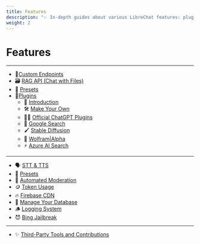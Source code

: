 ```yaml
---
title: Features
description: "✨ In-depth guides about various LibreChat features: plugins, presets, automated moderation, logging..."
weight: 2
---
```


# Features

---

* 🤖[Custom Endpoints](../install/configuration/custom_config.md)
* 🗃️ [RAG API (Chat with Files)](./rag_api.md)
* 🔖 [Presets](./presets.md)
* 🔌[Plugins](./plugins/index.md)
    * 🔌 [Introduction](./plugins/introduction.md)
    * 🛠️ [Make Your Own](./plugins/make_your_own.md)
    * 🧑‍💼 [Official ChatGPT Plugins](./plugins/chatgpt_plugins_openapi.md)
    * 🔎 [Google Search](./plugins/google_search.md)
    * 🖌️ [Stable Diffusion](./plugins/stable_diffusion.md)
    * 🧠 [Wolfram|Alpha](./plugins/wolfram.md)
    * ⚡ [Azure AI Search](./plugins/azure_ai_search.md)

---

* 🗣️ [STT & TTS](./stt_tts.md)
* 🔖 [Presets](./presets.md)
* 🔨 [Automated Moderation](./mod_system.md)
* 🪙 [Token Usage](./token_usage.md)
* 🔥 [Firebase CDN](./firebase.md)
* 🍃 [Manage Your Database](./manage_your_database.md)
* 🪵 [Logging System](./logging_system.md)
* 😈 [Bing Jailbreak](./bing_jailbreak.md)

---

* ✨ [Third-Party Tools and Contributions](./third_party.md)